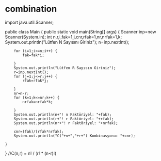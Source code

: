 # combination


import java.util.Scanner;

public class Main {
    public static void main(String[] args) {
        Scanner inp=new Scanner(System.in);
        int n,r,i,fak=1,j,cnr,rfak=1,nr,nrfak=1,k;
        System.out.println("Lütfen N Sayısını Giriniz");
        n=inp.nextInt();

        for (i=1;i<=n;i++) {
            fak=fak*i;

        }
        System.out.println("Lütfen R Sayısın Giriniz");
        r=inp.nextInt();
        for (j=1;j<=r;j++) {
            rfak=rfak*j;

        }
        nr=n-r;
        for (k=1;k<=nr;k++) {
            nrfak=nrfak*k;

        }
        System.out.println(n+"! n Faktöriyel: "+fak);
        System.out.println(r+"! r Faktöriyel: "+rfak);
        System.out.println(nr+"! r Faktöriyel: "+nrfak);

        cnr=(fak)/(rfak*nrfak);
        System.out.println("C("+n+","+r+") Kombinasyonu: "+cnr);

    }
}
//C(n,r) = n! / (r! * (n-r)!)
